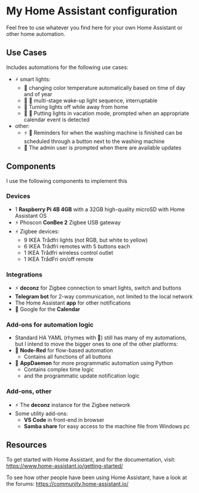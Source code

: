 # My Home Assistant configuration

Feel free to use whatever you find here for your own Home Assistant or other home automation.

## Use Cases

Includes automations for the following use cases:

* :zap: smart lights:
  * :snake: changing color temperature automatically based on time of day and of year
  * :ocean: :camel: multi-stage wake-up light sequence, interruptable
  * :camel: Turning lights off while away from home
  * :calendar: :camel: Putting lights in vacation mode, prompted when an appropriate calendar event is detected
* other:
  * :zap: :camel: Reminders for when the washing machine is finished can be scheduled through a button next to the washing machine
  * :snake: The admin user is prompted when there are available updates

## Components

I use the following components to implement this

### Devices

* 1 **Raspberry Pi 4B 4GB** with a 32GB high-quality microSD with Home Assistant OS
* :zap: Phoscon **ConBee 2** Zigbee USB gateway
* :zap: Zigbee devices:
  * 9 IKEA Trådfri lights (not RGB, but white to yellow)
  * 6 IKEA Trådfri remotes with 5 buttons each
  * 1 IKEA Trådfri wireless control outlet
  * 1 IKEA TrådFri on/off remote

### Integrations

* :zap: **deconz** for Zigbee connection to smart lights, switch and buttons
* **Telegram bot** for 2-way communication, not limited to the local network
* The Home Assistant **app** for other notifications
* :calendar: Google for the **Calendar**

### Add-ons for automation logic


* Standard HA YAML (rhymes with :camel:) still has many of my automations, but I intend to move the bigger ones to one of the other platforms:
* :ocean: **Node-Red** for flow-based automation
  * Contains all functions of all buttons
* :snake: **AppDaemon** for more programmatic automation using Python
  * Contains complex time logic
  * and the programmatic update notification logic

### Add-ons, other

* :zap: The **deconz** instance for the Zigbee network
* Some utility add-ons:
  * **VS Code** in front-end in browser
  * **Samba share** for easy access to the machine file from Windows pc

## Resources

To get started with Home Assistant, and for the documentation, visit: https://www.home-assistant.io/getting-started/

To see how other people have been using Home Assistant, have a look at the forums: https://community.home-assistant.io/
